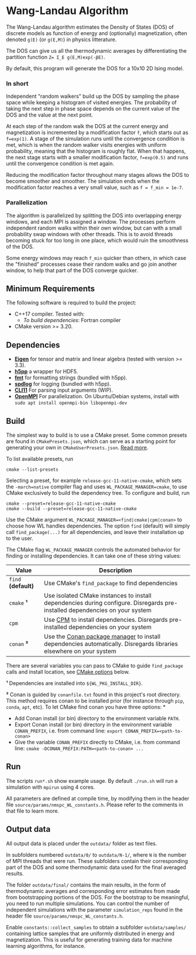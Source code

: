 # Wang-Landau Algorithm

The Wang-Landau algorithm estimates the Density of States (DOS) of discrete models as function of energy and (optionally) magnetization,
often denoted `g(E)` (or `g(E,M)`) in physics litterature.

The DOS can give us all the thermodynamic averages by differentiating the partition function `Z= Σ_E g(E,M)exp(-βE)`.

By default, this program will generate the DOS for a 10x10 2D Ising model. 

### In short
Independent "random walkers" build up the DOS by sampling the phase space while keeping a histogram of visited energies. The probability of 
taking the next step in phase space depends on the current value of the DOS and the value at the next point. 

At each step of the random walk the DOS at the current energy and magnetization is incremented
by a modification factor `f`, which starts out as `f=exp(1)`. A stage of the simulation runs until the convergence condition is met, which is when the random walker visits
energies with uniform probability, meaning that the histogram is roughly flat. When that happens, the next stage starts with a smaller modification factor,
`f=exp(0.5)` and runs until the convergence condition is met again. 

Reducing the modification factor throughout many stages allows the DOS to become
smoother and smoother. The simulation ends when the modification factor reaches a very small value, such as `f = f_min = 1e-7`.

 
### Parallelization 
The algorithm is parallelized by splitting the DOS into overlapping energy windows, and each MPI is assigned a window. The processes perform 
independent random walks within their own window, but can with a small probability swap windows with other threads. This is to avoid threads becoming
stuck for too long in one place, which would ruin the smoothness of the DOS.

Some energy windows may reach `f_min` quicker than others, in which case the "finished" processes cease their random walks and go
join another window, to help that part of the DOS converge quicker. 

## Minimum Requirements

The following software is required to build the project:

- C++17 compiler. Tested with:
    * *To build dependencies*: Fortran compiler
- CMake version >= 3.20.

## Dependencies

- [**Eigen**](http://eigen.tuxfamily.org) for tensor and matrix and linear algebra (tested with version >= 3.3).
- [**h5pp**](https://github.com/DavidAce/h5pp) a wrapper for HDF5.
- [**fmt**](https://github.com/fmtlib/fmt) for formatting strings (bundled with h5pp).
- [**spdlog**](https://github.com/gabime/spdlog) for logging (bundled with h5pp).
- [**CLI11**](https://github.com/CLIUtils/CLI11) For parsing input arguments (WIP).
- [**OpenMPI**](https://www.open-mpi.org/) For parallelization. On Ubuntu/Debian systems, install with  `sudo apt install openmpi-bin libopenmpi-dev` 


## Build
The simplest way to build is to use a CMake preset. Some common presets are found in `CMakePresets.json`, 
which can serve as a starting point for generating your own in `CMakeUserPresets.json`. 
[Read more](https://cmake.org/cmake/help/latest/manual/cmake-presets.7.html).

To list available presets, run

```
cmake --list-presets
```

Selecting a preset, for example `release-gcc-11-native-cmake`, which sets the `-march=native` compiler flag and uses
`WL_PACKAGE_MANAGER=cmake`, to use CMake exclusively to build the dependency tree. To configure and build, run

```
cmake --preset=release-gcc-11-native-cmake
cmake --build --preset=release-gcc-11-native-cmake
```

Use the CMake argument `WL_PACKAGE_MANAGER=<find|cmake|cpm|conan>` to choose how WL handles dependencies. 
The option `find` (default) will simply call `find_package(...)` for all dependencies, and leave their installation
up to the user. 

The CMake flag `WL_PACKAGE_MANAGER` controls the automated behavior for finding or installing dependencies. It can
take one of these string values:

| Value                | Description                                                                                                                                         |
|----------------------|-----------------------------------------------------------------------------------------------------------------------------------------------------|
| `find` **(default)** | Use CMake's `find_package` to find dependencies                                                                                                     |
| `cmake` **¹**        | Use isolated CMake instances to install dependencies during configure. Disregards pre-installed dependencies on your system             |
| `cpm`                | Use [CPM](https://github.com/cpm-cmake/CPM.cmake) to install dependencies. Disregards pre-installed dependencies on your system         |
| `conan` **²**        | Use the [Conan package manager](https://conan.io/) to install dependencies automatically. Disregards libraries elsewhere on your system |

There are several variables you can pass to CMake to guide `find_package` calls and install location,
see [CMake options](#cmake-options) below.

**¹** Dependencies are installed into `${WL_PKG_INSTALL_DIR}`.

**²** Conan is guided by `conanfile.txt` found in this project's root directory. This method requires conan to be
installed prior (for instance through `pip`, `conda`, `apt`, etc). To let CMake find conan you have three options:
* 
* Add Conan install (or bin) directory to the environment variable `PATH`.
* Export Conan install (or bin) directory in the environment variable `CONAN_PREFIX`, i.e. from command
  line: `export CONAN_PREFIX=<path-to-conan>`
* Give the variable `CONAN_PREFIX` directly to CMake, i.e. from command
  line: `cmake -DCONAN_PREFIX:PATH=<path-to-conan> ...`

## Run
The scripts `run*.sh` show example usage. By default `./run.sh` will run a simulation with `mpirun`
using 4 cores.

All parameters are defined at compile time, by modifying them in the header file `source/params/nmspc_WL_constants.h`.
Please refer to the comments in that file to learn more.


## Output data

All output data is placed under the `outdata/` folder as text files.
 
In subfolders numbered `outdata/0/` to `outdata/N-1/`, where `N` is the number of MPI threads that were run. 
These subfolders contain their corresponding part of the DOS and some thermodynamic data
used for the final averaged results.  

The folder `outdata/final/`  contains the main results, in the form of thermodynamic averages and corresponding error
estimates from made from bootstrapping portions of the DOS. For the bootstrap to be meaningful, you need to run multiple simulations. You can
control the number of independent simulations with the parameter `simulation_reps` found in the header file `source/params/nmspc_WL_constants.h`.
 
Enable `constants::collect_samples` to obtain a subfolder `outdata/samples/` containing lattice samples that are uniformly
distributed in energy and magnetization. This is useful for generating training data for machine learning algorithms, for instance.



